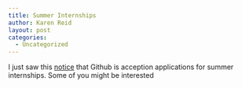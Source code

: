 ```yaml
---
title: Summer Internships
author: Karen Reid
layout: post
categories:
  - Uncategorized
---
```


I just saw this [notice](https://github.com/blog/2246-summer-internships-at-github-in-san-francisco) that Github is acception applications for summer internships.  Some of you might be interested